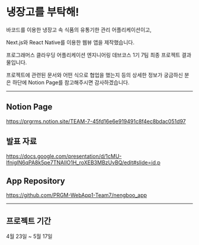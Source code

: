 # 냉장고를 부탁해!

바코드를 이용한 냉장고 속 식품의 유통기한 관리 어플리케이션이고,

Next.js와 React Native를 이용한 웹뷰 앱을 제작했습니다.

프로그래머스 클라우딩 어플리케이션 엔지니어링 데브코스 1기 7팀 최종 프로젝트 결과물입니다.

프로젝트에 관련된 문서와 어떤 식으로 협업을 했는지 등의 상세한 정보가 궁금하신 분은 하단에 Notion Page를 참고해주시면 감사하겠습니다.

---

## Notion Page

https://prgrms.notion.site/TEAM-7-45fd16e6e919491c8f4ec8bdac051d97

## 발표 자료

https://docs.google.com/presentation/d/1cMU-lfniglN6qPA8k5pe7TNAIlO1H_roXEB3MBzUvBQ/edit#slide=id.p

## App Repository

https://github.com/PRGM-WebApp1-Team7/nengboo_app

---

## 프로젝트 기간

4월 23일 ~ 5월 17일
